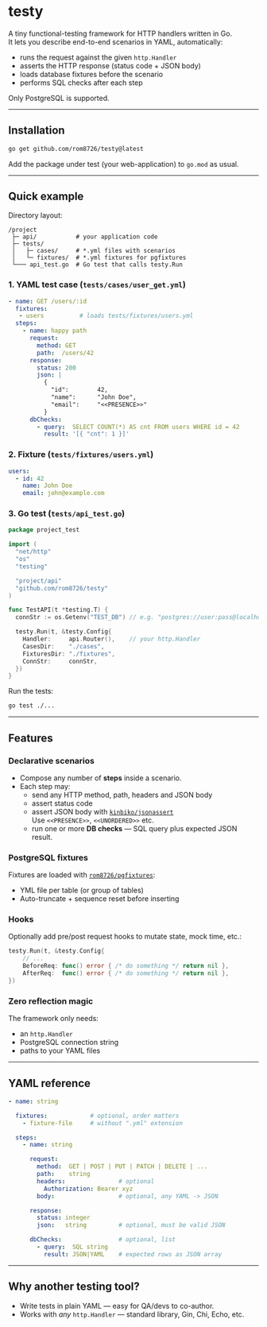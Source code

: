 # testy

A tiny functional-testing framework for HTTP handlers written in Go.  
It lets you describe end-to-end scenarios in YAML, automatically:

* runs the request against the given `http.Handler`
* asserts the HTTP response (status code + JSON body)
* loads database fixtures before the scenario
* performs SQL checks after each step

Only PostgreSQL is supported.

---

## Installation
```bash
go get github.com/rom8726/testy@latest
```

Add the package under test (your web-application) to `go.mod` as usual.

---

## Quick example

Directory layout:
```
/project
 ├─ api/           # your application code
 ├─ tests/
 │   ├─ cases/     # *.yml files with scenarios
 │   └─ fixtures/  # *.yml fixtures for pgfixtures
 └─── api_test.go  # Go test that calls testy.Run
```
### 1. YAML test case (`tests/cases/user_get.yml`)
```yaml
- name: GET /users/:id
  fixtures:
   - users          # loads tests/fixtures/users.yml
  steps:
    - name: happy path
      request:
        method: GET
        path:  /users/42
      response:
        status: 200
        json: |
          {
            "id":        42,
            "name":      "John Doe",
            "email":     "<<PRESENCE>>"
          }
      dbChecks:
        - query:  SELECT COUNT(*) AS cnt FROM users WHERE id = 42
          result: '[{ "cnt": 1 }]'
```

### 2. Fixture (`tests/fixtures/users.yml`)
```yaml
users:
  - id: 42
    name: John Doe
    email: john@example.com
```

### 3. Go test (`tests/api_test.go`)
```go
package project_test

import (
  "net/http"
  "os"
  "testing"

  "project/api"
  "github.com/rom8726/testy"
)

func TestAPI(t *testing.T) {
  connStr := os.Getenv("TEST_DB") // e.g. "postgres://user:pass@localhost:5432/app_test?sslmode=disable"

  testy.Run(t, &testy.Config{
    Handler:     api.Router(),    // your http.Handler
    CasesDir:    "./cases",
    FixturesDir: "./fixtures",
    ConnStr:     connStr,
  })
}
```

Run the tests:
```bash
go test ./...
```

---

## Features

### Declarative scenarios

* Compose any number of **steps** inside a scenario.
* Each step may:
    * send any HTTP method, path, headers and JSON body
    * assert status code
    * assert JSON body with [`kinbiko/jsonassert`](https://github.com/kinbiko/jsonassert)  
      Use `<<PRESENCE>>`, `<<UNORDERED>>` etc.
    * run one or more **DB checks** — SQL query plus expected JSON result.

### PostgreSQL fixtures

Fixtures are loaded with [`rom8726/pgfixtures`](https://github.com/rom8726/pgfixtures):

* YML file per table (or group of tables)
* Auto-truncate + sequence reset before inserting

### Hooks

Optionally add pre/post request hooks to mutate state, mock time, etc.:
```go
testy.Run(t, &testy.Config{
    // ...
    BeforeReq: func() error { /* do something */ return nil },
    AfterReq:  func() error { /* do something */ return nil },
})
```

### Zero reflection magic

The framework only needs:

* an `http.Handler`
* PostgreSQL connection string
* paths to your YAML files

---

## YAML reference
```yaml
- name: string

  fixtures:            # optional, order matters
    - fixture-file     # without ".yml" extension

  steps:
    - name: string

      request:
        method:  GET | POST | PUT | PATCH | DELETE | ...
        path:    string
        headers:               # optional
          Authorization: Bearer xyz
        body:                  # optional, any YAML -> JSON

      response:
        status: integer
        json:   string         # optional, must be valid JSON

      dbChecks:                # optional, list
        - query:  SQL string
          result: JSON|YAML    # expected rows as JSON array
```

---

## Why another testing tool?

* Write tests in plain YAML — easy for QA/devs to co-author.
* Works with *any* `http.Handler` — standard library, Gin, Chi, Echo, etc.
